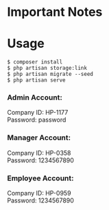 # Important Notes

# Usage

```
$ composer install
$ php artisan storage:link
$ php artisan migrate --seed
$ php artisan serve
```

### Admin Account:
Company ID: HP-1177 \
Password: password

### Manager Account: 
Company ID: HP-0358 \
Password: 1234567890

### Employee Account:
Company ID: HP-0959 \
Password: 1234567890 